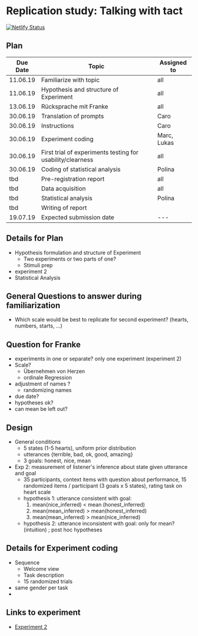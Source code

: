 # Replication study: Talking with tact
[![Netlify Status](https://api.netlify.com/api/v1/badges/17f3cca5-242b-4774-9e0f-f38add0725d8/deploy-status)](https://app.netlify.com/sites/pragmatics-exp/deploys)
## Plan
Due Date | Topic | Assigned to
-----|------|----
11.06.19 | Familiarize with topic | all
11.06.19 | Hypothesis and structure of Experiment | all
13.06.19 | Rücksprache mit Franke | all
30.06.19 | Translation of prompts | Caro
30.06.19 | Instructions | Caro
30.06.19 | Experiment coding | Marc, Lukas
30.06.19 | First trial of experiments testing for usability/clearness | all
30.06.19 | Coding of statistical analysis | Polina
tbd | Pre-registration report | all
tbd | Data acquisition | all
tbd | Statistical analysis | Polina
tbd | Writing of report |
19.07.19 | Expected submission date | ---

## Details for Plan
- Hypothesis formulation and structure of Experiment
  - Two experiments or two parts of one?
  - Stimuli prep
- experiment 2
- Statistical Analysis

## General Questions to answer during familiarization
- Which scale would be best to replicate for second experiment? (hearts, numbers, starts, ...)

## Question for Franke
- experiments in one or separate? only one experiment (experiment 2)
- Scale?
  - Übernehmen von Herzen
  - ordinale Regression
- adjustment of names ?
  - randomizing names
- due date?
- hypotheses ok?
- can mean be left out?

## Design
- General conditions
  - 5 states (1-5 hearts), uniform prior distribution
  - utterances {terrible, bad, ok, good, amazing}
  - 3 goals: honest, nice, mean
- Exp 2: measurement of listener's inference about state given utterance and goal
  - 35 participants, context items with question about performance, 15 randomized items / participant (3 goals x 5 states), rating task on heart scale
  - hypothesis 1: utterance consistent with goal:
    1. mean(nice_inferred) < mean (honest_inferred)
    2. mean(mean_inferred) > mean(honest_inferred)
    3. mean(mean_inferred) > mean(nice_inferred)
  - hypothesis 2: utterance inconsistent with goal: only for mean? (intuition) ; post hoc hypotheses

## Details for Experiment coding
- Sequence
  - Welcome view
  - Task description
  - 15 randomized trials
- same gender per task
-

## Links to experiment
- [Experiment 2](http://langcog.stanford.edu/expts/EJY/polgrice/L2_S/polgrice_L2_S.html)
